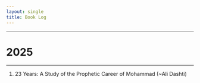 ```yaml
---
layout: single
title: Book Log
---
```


<hr>
<h1>2025</h1>
<hr>
<ol>
<li>23 Years: A Study of the Prophetic Career of Mohammad  (~Ali Dashti)</li>
</ol>
